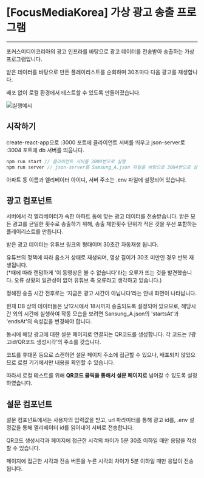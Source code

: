 # [FocusMediaKorea] 가상 광고 송출 프로그램

---

포커스미디어코리아의 광고 인프라를 바탕으로 광고 데이터를 전송받아 송출하는 가상 프로그램입니다.

받은 데이터를 바탕으로 만든 플레이리스트를 순회하며 30초마다 다음 광고를 재생합니다.

배포 없이 로컬 환경에서 테스트할 수 있도록 만들어졌습니다.

![실행예시](https://user-images.githubusercontent.com/96866819/200170330-ffcfbe25-9285-4e98-ab33-e746ed287c48.jpg)


## 시작하기

create-react-app으로 :3000 포트에 클라이언트 서버를 띄우고 json-server로 :3004 포트에 db 서버를 띄웁니다.

```jsx
npm run start // 클라이언트 서버를 3000번으로 실행
npm run server // json-server를 Samsung_A.json 파일을 바탕으로 3004번으로 실행
```

아파트 동 이름과 엘리베이터 아이디, 서버 주소는 .env 파일에 설정되어 있습니다.

## 광고 컴포넌트

서버에서 각 엘리베이터가 속한 아파트 동에 맞는 광고 데이터를 전송받습니다.
받은 모든 광고를 균일한 횟수로 송출하기 위해, 송출 제한횟수 단위가 적은 것을 우선 포함하는 플레이리스트를 만듭니다.


받은 광고 데이터는 유튜브 링크의 형태이며 30초간 자동재생 됩니다.

유튜브의 정책에 따라 음소거 상태로 재생되며, 영상 길이가 30초 미만인 경우 반복 재생됩니다.
<br/>
(\*때에 따라 랜덤하게 '이 동영상은 볼 수 없습니다'라는 오류가 뜨는 것을 발견했습니다. 오류 상황의 일관성이 없어 유튜브 측 오류라고 생각하고 있습니다.)<br/>


정해진 송출 시간 전후로는 ‘지금은 광고 시간이 아닙니다’라는 안내 화면이 나타납니다.

현재 DB 상의 데이터들은 낮12시에서 18시까지 송출되도록 설정되어 있으므로, 해당시간 외의 시간에 실행하여 작동 모습을 보려면 Sansung_A.json의 'startsAt'과 'endsAt'의 속성값을 변경해야 합니다.


동시에 해당 광고에 대한 설문 페이지로 연결되는 QR코드를 생성합니다. 각 코드는 ‘/광고id/QR코드 생성시각’의 주소를 갖습니다.

코드를 휴대폰 등으로 스캔하면 설문 페이지 주소에 접근할 수 있으나, 배포되지 않았으므로 로컬 기기에서만 내용을 확인할 수 있습니다.

따라서 로컬 테스트를 위해 **QR코드 클릭을 통해서 설문 페이지로** 넘어갈 수 있도록 설정하였습니다.

## 설문 컴포넌트

설문 컴포넌트에서는 사용자의 입력값을 받고, url 파라미터를 통해 광고 id를, .env 설정값을 통해 엘리베이터 id를 읽어내어 서버로 전송합니다.

QR코드 생성시각과 페이지에 접근한 시각의 차이가 5분 30초 이하일 때만 응답을 작성할 수 있습니다.

페이지에 접근한 시각과 전송 버튼을 누른 시각의 차이가 5분 이하일 때만 응답이 전송됩니다.
